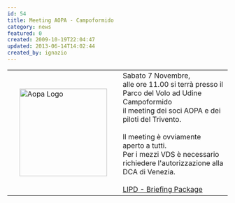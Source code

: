 ```yaml
---
id: 54
title: Meeting AOPA - Campoformido
category: news
featured: 0
created: 2009-10-19T22:04:47
updated: 2013-06-14T14:02:44
created_by: ignazio
---
```

<table border="0">
 <tbody>
  <tr>
   <td>
    <a href="http://www.aopa.it" target="_blank">
     <img align="left" alt="Aopa Logo" border="0" hspace="20" src="images/stories/aopa-logo.jpg" title="AOPA" width="200"/>
    </a>
    <br/>
    <br/>
   </td>
   <td valign="top">
    Sabato 7 Novembre,
    <br/>
    alle ore 11.00 si terrà presso il Parco del Volo ad Udine Campoformido
    <br/>
    il meeting dei soci AOPA e dei piloti del Trivento.
    <br/>
    <br/>
    Il meeting è ovviamente aperto a tutti.
    <br/>
    Per i mezzi VDS è necessario richiedere l'autorizzazione alla DCA di Venezia.
    <br/>
    <br/>
    <a href="dmdocuments/lipd-briefingpackage.pdf" target="_blank">
     LIPD - Briefing Package
    </a>
   </td>
  </tr>
 </tbody>
</table>
